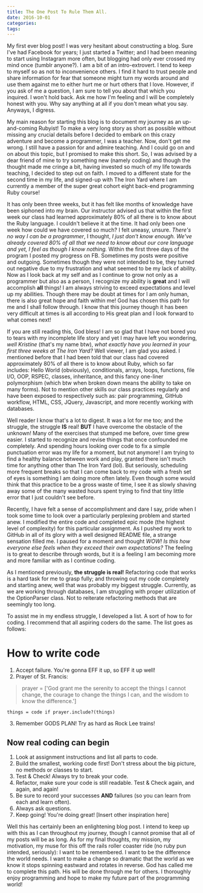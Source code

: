 ```yaml
---
title: The One Post To Rule Them All.
date: 2016-10-01
categories:
tags:
---
```


My first ever blog post! I was very hesitant about constructing a blog. Sure I've had Facebook for years; I just started a Twitter; and I had been meaning to start using Instagram more often, but blogging had only ever crossed my mind once (tumblr anyone?). I am a bit of an intro-extrovert. I tend to keep to myself so as not to inconvenience others. I find it hard to trust people and share information for fear that someone might turn my words around and use them against me to either hurt me or hurt others that I love. However, if you ask of me a question, I am sure to tell you about that which you inquired. I won't hold back. Ask me how I'm feeling and I will be completely honest with you. Why say anything at all if you don't mean what you say. Anyways, I digress.

My main reason for starting this blog is to document my journey as an up-and-coming Rubyist! To make a very long story as short as possible without missing any crucial details before I decided to embark on this crazy adventure and become a programmer, I was a teacher. Now, don't get me wrong. I still have a passion for and admire teaching. And I could go on and on about this topic, but I promised to make this short. So, I was advised by a dear friend of mine to try something new (namely coding) and though the thought made me cringe a bit, having invested so much of my life towards teaching, I decided to step out on faith. I moved to a different state for the second time in my life, and signed-up with The Iron Yard where I am currently a member of the super great cohort eight back-end programming Ruby course!

It has only been three weeks, but it has felt like months of knowledge have been siphoned into my brain. Our instructor advised us that within the first week our class had learned approximately 80% of all there is to know about the Ruby language. I couldn't believe it at the time. It had only been one week how could we have covered so much? I felt uneasy, unsure. _There's no way I can be a programmer_, I thought, _I just don't know enough. We've already covered 80% of all that we need to know about our core language and yet, I feel as though I know nothing._ Within the first three days of the program I posted my progress on FB. Sometimes my posts were positive and outgoing. Sometimes though they were not intended to be, they turned out negative due to my frustration and what seemed to be my lack of ability. Now as I look back at my self and as I continue to grow not only as a programmer but also as a person, I recognize my ability is **great** and I will accomplish **all** things! I am always striving to exceed expectations and level up my abilities. Though there may be doubt at times for I am only human, there is also great hope and faith within me! God has chosen this path for me and I shall follow through. I know that this journey though it has been very difficult at times is all according to His great plan and I look forward to what comes next!

If you are still reading this, God bless! I am so glad that I have not bored you to tears with my incomplete life story and yet I may have left you wondering, _well Kristine_ (that's my name btw), _what exactly have you learned in your first three weeks at The Iron Yard?_ Well viewer, I am glad you asked. I mentioned before that I had been told that our class had covered approximately 80% of all there is to know about Ruby, which so far includes: Hello World (obviously), conditionals, arrays, loops, functions, file I/O, OOP, RSPEC, classes, inheritance, and this fancy one-liner polymorphism (which btw when broken down means the ability to take on many forms). Not to mention other skills our class practices regularly and have been exposed to respectively such as: pair programming, GitHub workflow, HTML, CSS, JQuery, Javascript, and more recently working with databases.

Well reader I know that's a lot to digest. It was a lot for me too; and the struggle, the struggle **IS** real! **BUT** I have overcome the obstacle of the unknown! Many of the exercises that stumped me before, over time grew easier. I started to recognize and revise things that once confounded me completely. And spending hours looking over code to fix a simple punctuation error was my life for a moment, but not anymore! I am trying to find a healthy balance between work and play, granted there isn't much time for anything other than The Iron Yard (lol). But seriously, scheduling more frequent breaks so that I can come back to my code with a fresh set of eyes is something I am doing more often lately. Even though some would think that this practice to be a gross waste of time, I see it as slowly shaving away some of the many wasted hours spent trying to find that tiny little error that I just couldn't see before.

Recently, I have felt a sense of accomplishment and dare I say, pride when I took some time to look over a particularly perplexing problem and started anew. I modified the entire code and completed epic mode (the highest level of complexity) for this particular assignment. As I pushed my work to GitHub in all of its glory with a well designed README file, a strange sensation filled me. I paused for a moment and thought _WOW! Is this how everyone else feels when they exceed their own expectations?_ The feeling is to great to describe through words, but it is a feeling I am becoming more and more familiar with as I continue coding.

As I mentioned previously, **the struggle is real!** Refactoring code that works is a hard task for me to grasp fully; and throwing out my code completely and starting anew, well that was probably my biggest struggle. Currently, as we are working through databases, I am struggling with proper utilization of the OptionParser class. Not to reiterate refactoring methods that are seemingly too long.

To assist me in my endless struggle, I developed a list. A sort of how to for coding. I recommend that all aspiring coders do the same. The list goes as follows:

# How to write code

1. Accept failure. You're gonna EFF it up, so EFF it up well!
2. Prayer of St. Francis:

  > prayer = ['God grant me the serenity to accept the things I cannot change, the courage to change the things I can, and the wisdom to know the difference.']

  `things = code if prayer.include?(things)`

3. Remember GODS PLAN! Try as hard as Rock Lee trains!

## Now real coding can begin

1. Look at assignment instructions and list all parts to code.
2. Build the smallest, working code first! Don't stress about the big picture, no methods or classes to start.
3. Test & Check! Always try to break your code.
4. Refactor, make sure your code is still readable. Test & Check again, and again, and again!
5. Be sure to record your successes **AND** failures (so you can learn from each and learn often).
6. Always ask questions.
7. Keep going! You're doing great! [Insert other inspiration here]

Well this has certainly been an enlightening blog post. I intend to keep up with this as I can throughout my journey, though I cannot promise that all of my posts will be as long. As for my final thoughts, my mission, my motivation, my muse for this off the rails roller coaster ride (no ruby pun intended, seriously): I want to be remembered. I want to be the difference the world needs. I want to make a change so dramatic that the world as we know it stops spinning eastward and rotates in reverse. God has called me to complete this path. His will be done through me for others. I thoroughly enjoy programming and hope to make my future part of the programming world!
